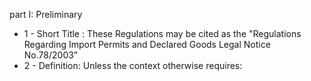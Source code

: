 part I: Preliminary

<ul>
			<li>1 - Short Title : These Regulations may be cited as the &quot;Regulations Regarding Import Permits and Declared Goods Legal Notice No.78&#x2F;2003” <ul>
			</ul></li>			<li>2 - Definition: Unless the context otherwise requires:<ul>
			</ul></li></ul>